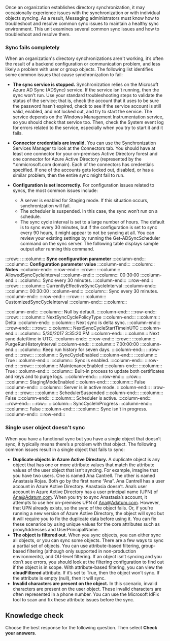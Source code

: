 Once an organization establishes directory synchronization, it may occasionally experience issues with the synchronization or with individual objects syncing. As a result, Messaging administrators must know how to troubleshoot and resolve common sync issues to maintain a healthy sync environment. This unit examines several common sync issues and how to troubleshoot and resolve them.

### Sync fails completely

When an organization's directory synchronizations aren't working, it’s often the result of a backend configuration or communication problem, and less likely a problem with user or group objects. The following list identifies some common issues that cause synchronization to fail:

 -  **The sync service is stopped.** Synchronization relies on the Microsoft Azure AD Sync (ADSync) service. If the service isn’t running, then the sync won’t run. Use your standard troubleshooting steps to validate the status of the service; that is, check the account that it uses to be sure the password hasn’t expired, check to see if the service account is still valid, enabled, and not locked out, and try to start the service. The service depends on the Windows Management Instrumentation service, so you should check that service too. Then, check the System event log for errors related to the service, especially when you try to start it and it fails.
 -  **Connector credentials are invalid.** You can use the Synchronization Services Manager to look at the Connectors tab. You should have at least one connector for your on-premises Active Directory forest and one connector for Azure Active Directory (represented by the \*.onmicrosoft.com domain). Each of the connectors has credentials specified. If one of the accounts gets locked out, disabled, or has a similar problem, then the entire sync might fail to run.
 -  **Configuration is set incorrectly.** For configuration issues related to syncs, the most common issues include:
    
     -  A server is enabled for Staging mode. If this situation occurs, synchronization will fail.
     -  The scheduler is suspended. In this case, the sync won’t run on a schedule.
     -  The sync cycle interval is set to a large number of hours. The default is to sync every 30 minutes, but if the configuration is set to sync every 90 hours, it might appear to not be syncing at all. You can review your existing settings by running the Get-ADSyncScheduler command on the sync server. The following table displays sample output after running this command.

:::row:::
  :::column:::
    **Sync configuration parameter**
  :::column-end:::
  :::column:::
    **Configuration parameter value**
  :::column-end:::
  :::column:::
    **Notes**
  :::column-end:::
:::row-end:::
:::row:::
  :::column:::
    AllowedSyncCycleInterval
  :::column-end:::
  :::column:::
    00:30:00
  :::column-end:::
  :::column:::
    Sync every 30 minutes.
  :::column-end:::
:::row-end:::
:::row:::
  :::column:::
    CurrentlyEffectiveSyncCycleInterval
  :::column-end:::
  :::column:::
    00:30:00
  :::column-end:::
  :::column:::
    Sync every 30 minutes.
  :::column-end:::
:::row-end:::
:::row:::
  :::column:::
    CustomizedSyncCycleInterval
  :::column-end:::
  :::column:::
    
  :::column-end:::
  :::column:::
    Null by default.
  :::column-end:::
:::row-end:::
:::row:::
  :::column:::
    NextSyncCyclePolicyType
  :::column-end:::
  :::column:::
    Delta
  :::column-end:::
  :::column:::
    Next sync is delta sync.
  :::column-end:::
:::row-end:::
:::row:::
  :::column:::
    NextSyncCycleStartTimeinUTC
  :::column-end:::
  :::column:::
    5/30/2017 3:35:20 PM
  :::column-end:::
  :::column:::
    Next sync date/time in UTC.
  :::column-end:::
:::row-end:::
:::row:::
  :::column:::
    PurgeRunHistoryInterval
  :::column-end:::
  :::column:::
    7.00:00:00
  :::column-end:::
  :::column:::
    Keep run history for seven days.
  :::column-end:::
:::row-end:::
:::row:::
  :::column:::
    SyncCycleEnabled
  :::column-end:::
  :::column:::
    True
  :::column-end:::
  :::column:::
    Sync is enabled.
  :::column-end:::
:::row-end:::
:::row:::
  :::column:::
    MaintenanceEnabled
  :::column-end:::
  :::column:::
    True
  :::column-end:::
  :::column:::
    Built-in process to update both certificates and keys and to purge logs.
  :::column-end:::
:::row-end:::
:::row:::
  :::column:::
    StagingModeEnabled
  :::column-end:::
  :::column:::
    False
  :::column-end:::
  :::column:::
    Server is in active mode.
  :::column-end:::
:::row-end:::
:::row:::
  :::column:::
    SchedulerSuspended
  :::column-end:::
  :::column:::
    False
  :::column-end:::
  :::column:::
    Scheduler is active.
  :::column-end:::
:::row-end:::
:::row:::
  :::column:::
    SyncCycleInProgress
  :::column-end:::
  :::column:::
    False
  :::column-end:::
  :::column:::
    Sync isn't in progress.
  :::column-end:::
:::row-end:::


### Single user object doesn't sync

When you have a functional sync but you have a single object that doesn’t sync, it typically means there’s a problem with that object. The following common issues result in a single object that fails to sync:

 -  **Duplicate objects in Azure Active Directory.** A duplicate object is any object that has one or more attribute values that match the attribute values of the user object that isn’t syncing. For example, imagine that you have two users. One is named Ana Cantrell. The other is named Anastasia Rojas. Both go by the first name “Ana”. Ana Cantrell has a user account in Azure Active Directory. Anastasia doesn’t. Ana’s user account in Azure Active Directory has a user principal name (UPN) of Ana@Adatum.com. When you try to sync Anastasia’s account, it attempts to use her on-premises UPN of Ana@Adatum.com. However, that UPN already exists, so the sync of the object fails. Or, if you're running a new version of Azure Active Directory, the object will sync but it will require you to fix the duplicate data before using it. You can fix these scenarios by using unique values for the core attributes such as proxyAddresses and UserPrincipalName.
 -  **The object is filtered out.** When you sync objects, you can either sync all objects, or you can sync some objects. There are a few ways to sync a partial set of objects. You can use attribute-based filtering, group-based filtering (although only supported in non-production environments), and OU-level filtering. If an object isn’t syncing and you don’t see errors, you should look at the filtering configuration to find out if the object is in scope. With attribute-based filtering, you can view the **cloudFiltered** attribute. If it’s set to True, then the object won’t sync. If the attribute is empty (null), then it will sync.
 -  **Invalid characters are present on the object.** In this scenario, invalid characters are present on the user object. These invalid characters are often represented in a phone number. You can use the Microsoft IdFix tool to scan and fix these attribute issues before the sync.

## Knowledge check

Choose the best response for the following question. Then select **Check your answers**.